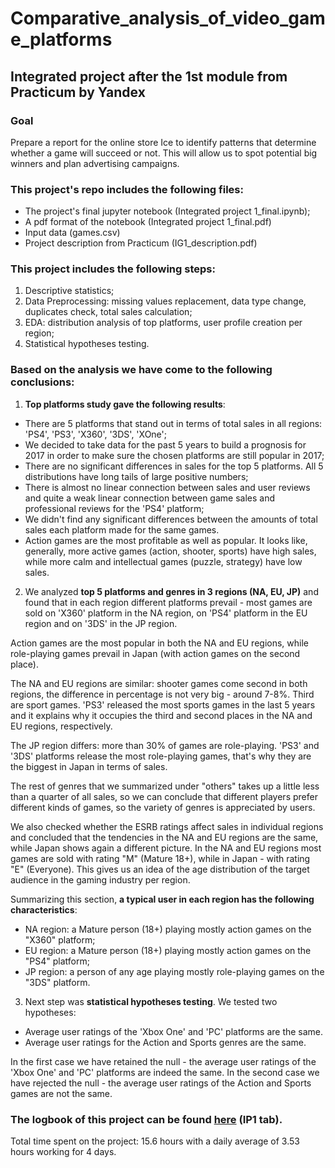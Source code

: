# Comparative_analysis_of_video_game_platforms
## Integrated project after the 1st module from Practicum by Yandex

### Goal
Prepare a report for the online store Ice to identify patterns that determine whether a game will succeed or not. This will allow us to spot potential big winners and plan advertising campaigns.

### This project's repo includes the following files:

- The project's final jupyter notebook (Integrated project 1_final.ipynb);
- A pdf format of the notebook (Integrated project 1_final.pdf)
- Input data (games.csv)
- Project description from Practicum (IG1_description.pdf)

### This project includes the following steps:

1. Descriptive statistics;
2. Data Preprocessing: missing values replacement, data type change, duplicates check, total sales calculation;
3. EDA: distribution analysis of top platforms, user profile creation per region;
4. Statistical hypotheses testing.

### Based on the analysis we have come to the following conclusions:

1. **Top platforms study gave the following results**:
- There are 5 platforms that stand out in terms of total sales in all regions: 'PS4', 'PS3', 'X360', '3DS', 'XOne';
- We decided to take data for the past 5 years to build a prognosis for 2017 in order to make sure the chosen platforms are still popular in 2017;
- There are no significant differences in sales for the top 5 platforms. All 5 distributions have long tails of large positive numbers;
- There is almost no linear connection between sales and user reviews and quite a weak linear connection between game sales and professional reviews for the 'PS4' platform;
- We didn't find any significant differences between the amounts of total sales each platform made for the same games.
- Action games are the most profitable as well as popular. It looks like, generally, more active games (action, shooter, sports) have high sales, while more calm and intellectual games (puzzle, strategy) have low sales.

2. We analyzed **top 5 platforms and genres in 3 regions (NA, EU, JP)** and found that in each region different platforms prevail - most games are sold on 'X360' platform in the NA region, on 'PS4' platform in the EU region and on '3DS' in the JP region.

Action games are the most popular in both the NA and EU regions, while role-playing games prevail in Japan (with action games on the second place).

The NA and EU regions are similar: shooter games come second in both regions, the difference in percentage is not very big - around 7-8%. Third are sport games. 'PS3' released the most sports games in the last 5 years and it explains why it occupies the third and second places in the NA and EU regions, respectively.

The JP region differs: more than 30% of games are role-playing. 'PS3' and '3DS' platforms release the most role-playing games, that's why they are the biggest in Japan in terms of sales.

The rest of genres that we summarized under "others" takes up a little less than a quarter of all sales, so we can conclude that different players prefer different kinds of games, so the variety of genres is appreciated by users.

We also checked whether the ESRB ratings affect sales in individual regions and concluded that the tendencies in the NA and EU regions are the same, while Japan shows again a different picture. In the NA and EU regions most games are sold with rating "M" (Mature 18+), while in Japan - with rating "E" (Everyone).
This gives us an idea of the age distribution of the target audience in the gaming industry per region.

Summarizing this section, **a typical user in each region has the following characteristics**:

- NA region: a Mature person (18+) playing mostly action games on the "X360" platform;
- EU region: a Mature person (18+) playing mostly action games on the "PS4" platform;
- JP region: a person of any age playing mostly role-playing games on the "3DS" platform.

3. Next step was **statistical hypotheses testing**. We tested two hypotheses:

- Average user ratings of the 'Xbox One' and 'PC' platforms are the same.
- Average user ratings for the Action and Sports genres are the same.

In the first case we have retained the null - the average user ratings of the 'Xbox One' and 'PC' platforms are indeed the same. In the second case we have rejected the null - the average user ratings of the Action and Sports games are not the same.

### The logbook of this project can be found [here](https://docs.google.com/spreadsheets/d/1SrGdReexaSEomJGS6yR6cRwJtHA_XqpprnLaE7B6Ayg/edit#gid=1704507796) (IP1 tab).
Total time spent on the project: 15.6 hours with a daily average of 3.53 hours working for 4 days.
